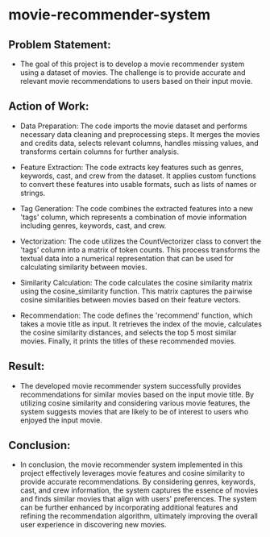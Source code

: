 # movie-recommender-system

## Problem Statement:
- The goal of this project is to develop a movie recommender system using a dataset of movies. The challenge is to provide accurate and relevant movie recommendations to users based on their input movie.

## Action of Work:

- Data Preparation: The code imports the movie dataset and performs necessary data cleaning and preprocessing steps. It merges the movies and credits data, selects relevant columns, handles missing values, and transforms certain columns for further analysis.

- Feature Extraction: The code extracts key features such as genres, keywords, cast, and crew from the dataset. It applies custom functions to convert these features into usable formats, such as lists of names or strings.

- Tag Generation: The code combines the extracted features into a new 'tags' column, which represents a combination of movie information including genres, keywords, cast, and crew.

- Vectorization: The code utilizes the CountVectorizer class to convert the 'tags' column into a matrix of token counts. This process transforms the textual data into a numerical representation that can be used for calculating similarity between movies.

- Similarity Calculation: The code calculates the cosine similarity matrix using the cosine_similarity function. This matrix captures the pairwise cosine similarities between movies based on their feature vectors.

- Recommendation: The code defines the 'recommend' function, which takes a movie title as input. It retrieves the index of the movie, calculates the cosine similarity distances, and selects the top 5 most similar movies. Finally, it prints the titles of these recommended movies.

## Result:
- The developed movie recommender system successfully provides recommendations for similar movies based on the input movie title. By utilizing cosine similarity and considering various movie features, the system suggests movies that are likely to be of interest to users who enjoyed the input movie.

## Conclusion:
- In conclusion, the movie recommender system implemented in this project effectively leverages movie features and cosine similarity to provide accurate recommendations. By considering genres, keywords, cast, and crew information, the system captures the essence of movies and finds similar movies that align with users' preferences. The system can be further enhanced by incorporating additional features and refining the recommendation algorithm, ultimately improving the overall user experience in discovering new movies.
